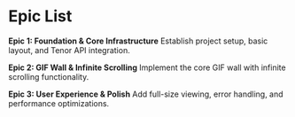 # Epic List

**Epic 1: Foundation & Core Infrastructure**
Establish project setup, basic layout, and Tenor API integration.

**Epic 2: GIF Wall & Infinite Scrolling**
Implement the core GIF wall with infinite scrolling functionality.

**Epic 3: User Experience & Polish**
Add full-size viewing, error handling, and performance optimizations.
